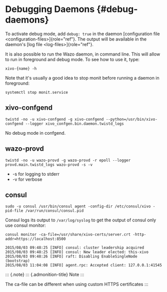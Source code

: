 Debugging Daemons {#debug-daemons}
=================

To activate debug mode, add `debug: true` in the daemon
[configuration file
\<configuration-files\>]{role="ref"}. The output will be available in
the daemon\'s [log file \<log-files\>]{role="ref"}.

It is also possible to run the Wazo daemon, in command line. This will
allow to run in foreground and debug mode. To see how to use it, type:

    xivo-{name} -h

Note that it\'s usually a good idea to stop monit before running a
daemon in foreground:

    systemctl stop monit.service

xivo-confgend
-------------

    twistd -no -u xivo-confgend -g xivo-confgend --python=/usr/bin/xivo-confgend --logger xivo_confgen.bin.daemon.twistd_logs

No debug mode in confgend.

wazo-provd
----------

    twistd -no -u wazo-provd -g wazo-provd -r epoll --logger provd.main.twistd_logs wazo-provd -s -v

-   -s for logging to stderr
-   -v for verbose

consul
------

    sudo -u consul /usr/bin/consul agent -config-dir /etc/consul/xivo -pid-file /var/run/consul/consul.pid

Consul logs its output to `/var/log/syslog` to get the output of consul
only use consul monitor:

    consul monitor -ca-file=/usr/share/xivo-certs/server.crt -http-addr=https://localhost:8500

    2015/08/03 09:48:25 [INFO] consul: cluster leadership acquired
    2015/08/03 09:48:25 [INFO] consul: New leader elected: this-xivo
    2015/08/03 09:48:26 [INFO] raft: Disabling EnableSingleNode (bootstrap)
    2015/08/03 11:04:08 [INFO] agent.rpc: Accepted client: 127.0.0.1:41545

::: {.note}
::: {.admonition-title}
Note
:::

The ca-file can be different when using custom HTTPS certificates
:::
